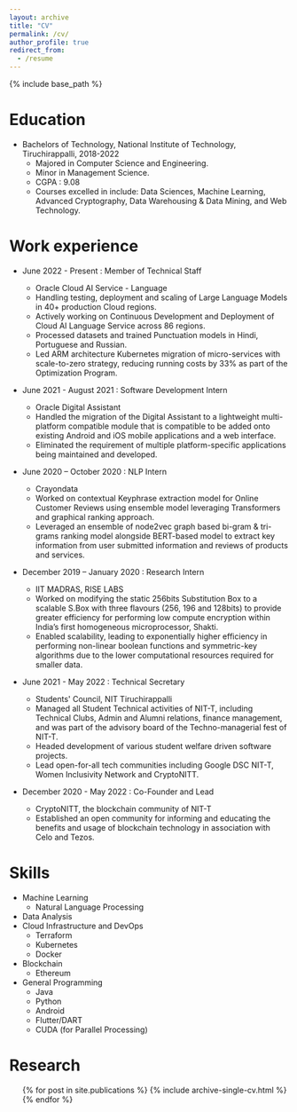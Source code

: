 ```yaml
---
layout: archive
title: "CV"
permalink: /cv/
author_profile: true
redirect_from:
  - /resume
---
```


{% include base_path %}

Education
======
* Bachelors of Technology, National Institute of Technology, Tiruchirappalli, 2018-2022
  * Majored in Computer Science and Engineering.
  * Minor in Management Science.
  * CGPA : 9.08
  * Courses excelled in include: Data Sciences, Machine Learning, Advanced Cryptography, Data Warehousing & Data Mining, and Web Technology.

Work experience
======
* June 2022 - Present : Member of Technical Staff
  * Oracle Cloud AI Service - Language
  * Handling testing, deployment and scaling of Large Language Models in 40+ production Cloud regions.
  * Actively working on Continuous Development and Deployment of Cloud AI Language Service across 86 regions.
  * Processed datasets and trained Punctuation models in Hindi, Portuguese and Russian.
  * Led ARM architecture Kubernetes migration of micro-services with scale-to-zero strategy, reducing running costs by 33% as part of the Optimization Program.

* June 2021 - August 2021 : Software Development Intern
  * Oracle Digital Assistant
  * Handled the migration of the Digital Assistant to a lightweight multi-platform compatible module that is compatible to be added onto existing Android and iOS mobile applications and a web interface.
  * Eliminated the requirement of multiple platform-specific applications being maintained and developed.  

* June 2020 – October 2020 : NLP Intern
  * Crayondata
  * Worked on contextual Keyphrase extraction model for Online Customer Reviews using ensemble model leveraging Transformers and graphical ranking approach.
  * Leveraged an ensemble of node2vec graph based bi-gram & tri-grams ranking model alongside BERT-based model to extract key information from user submitted information and reviews of products and services.

* December 2019 – January 2020  : Research Intern
  * IIT MADRAS, RISE LABS
  * Worked on modifying the static 256bits Substitution Box to a scalable S.Box with three flavours (256, 196 and 128bits) to provide greater efficiency for performing low compute encryption within India’s first homogeneous microprocessor, Shakti.
  * Enabled scalability, leading to exponentially higher efficiency in performing non-linear boolean functions and symmetric-key algorithms due to the lower computational resources required for smaller data.

* June 2021 - May 2022 : Technical Secretary
  * Students' Council, NIT Tiruchirappalli  
  * Managed all Student Technical activities of NIT-T, including Technical Clubs, Admin and Alumni relations, finance management, and was part of the advisory board of the Techno-managerial fest of NIT-T.
  * Headed development of various student welfare driven software projects.
  * Lead open-for-all tech communities including Google DSC NIT-T, Women Inclusivity Network and CryptoNITT.

* December 2020 - May 2022 : Co-Founder and Lead
  * CryptoNITT, the blockchain community of NIT-T
  * Established an open community for informing and educating the benefits and usage of blockchain technology in association with Celo and Tezos.

 
Skills
======
* Machine Learning
  * Natural Language Processing
* Data Analysis
* Cloud Infrastructure and DevOps
  * Terraform
  * Kubernetes
  * Docker
* Blockchain
  * Ethereum
* General Programming
  * Java
  * Python
  * Android
  * Flutter/DART
  * CUDA (for Parallel Processing)

Research
======
  <ul>{% for post in site.publications %}
    {% include archive-single-cv.html %}
  {% endfor %}</ul>
  

